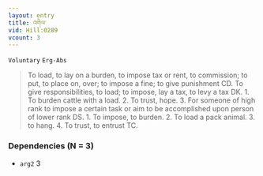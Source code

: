 ```yaml
---
layout: entry
title: འགེལ་
vid: Hill:0289
vcount: 3
---
```

`Voluntary` `Erg-Abs`
> To load, to lay on a burden, to impose tax or rent, to commission; to put, to place on, over; to impose a fine; to give punishment CD\.
 To give responsibilities, to load; to impose, lay a tax, to levy a tax DK\.
 1\.
 To burden cattle with a load\.
 2\.
 To trust, hope\.
 3\.
 For someone of high rank to impose a certain task or aim to be accomplished upon person of lower rank DS\.
 1\.
 To impose, to burden\.
 2\.
 To load a pack animal\.
 3\.
 to hang\.
 4\.
 To trust, to entrust TC\.

### Dependencies (N = 3)
* `arg2` 3
